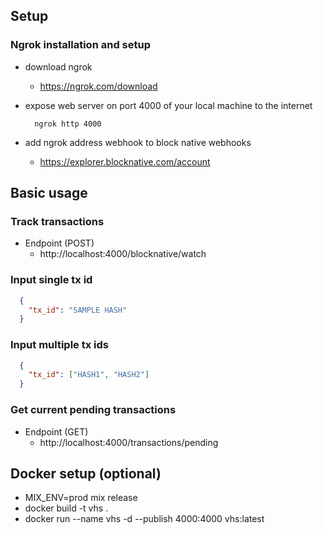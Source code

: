 ## Setup
### Ngrok installation and setup
- download ngrok
  - https://ngrok.com/download
- expose web server on port 4000 of your local machine to the internet

  ```
    ngrok http 4000
  ```
- add ngrok address webhook to block native webhooks
  - https://explorer.blocknative.com/account  

## Basic usage
### Track transactions
  - Endpoint (POST)
    -  http://localhost:4000/blocknative/watch
### Input single tx id
```json
  {
    "tx_id": "SAMPLE HASH"
  }
```
### Input multiple tx ids
```json
  {
    "tx_id": ["HASH1", "HASH2"]
  }
```

### Get current pending transactions
  - Endpoint (GET)
    -  http://localhost:4000/transactions/pending

## Docker setup (optional)
- MIX_ENV=prod mix release
- docker build -t vhs . 
- docker run --name vhs -d --publish 4000:4000 vhs:latest
